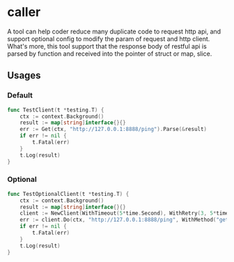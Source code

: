 # caller

A tool can help coder reduce many duplicate code to request http api, and support optional config to modify the param of
request and http client. What's more, this tool support that the response body of restful api is parsed by function and
received into the pointer of struct or map, slice.

## Usages

### Default

```go
func TestClient(t *testing.T) {
	ctx := context.Background()
	result := map[string]interface{}{}
	err := Get(ctx, "http://127.0.0.1:8888/ping").Parse(&result)
	if err != nil {
		t.Fatal(err)
	}
	t.Log(result)
}
```

### Optional

```go
func TestOptionalClient(t *testing.T) {
    ctx := context.Background()
    result := map[string]interface{}{}
    client := NewClient(WithTimeout(5*time.Second), WithRetry(3, 5*time.Second))
    err := client.Do(ctx, "http://127.0.0.1:8888/ping", WithMethod("get"), WithHeader(map[string]string{"key": "value"})).Parse(&result)
    if err != nil { 
    	t.Fatal(err)
    }
    t.Log(result)
}
```
